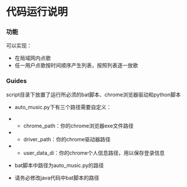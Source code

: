 # 代码运行说明

### 功能
可以实现：

* 在局域网内点歌
* 任一用户点歌按时间顺序产生列表，按照列表逐一放歌

### Guides
script目录下放置了运行所必须的bat脚本、chrome浏览器驱动和python脚本

* auto_music.py下有三个路径需要自定义：
* * chrome_path：你的chrome浏览器exe文件路径
* * driver_path：你的chrome驱动器路径
* * user_data_di：你的chrome个人信息路径，用以保存登录信息

* bat脚本中路径为auto_music.py的路径
* 请务必修改java代码中bat脚本的路径
